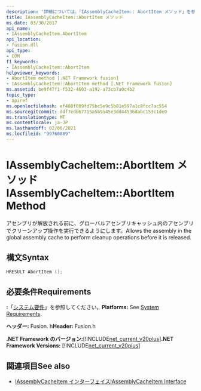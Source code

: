 ```yaml
---
description: '詳細については、「IAssemblyCacheItem:: AbortItem メソッド」を参照してください。'
title: IAssemblyCacheItem::AbortItem メソッド
ms.date: 03/30/2017
api_name:
- IAssemblyCacheItem.AbortItem
api_location:
- fusion.dll
api_type:
- COM
f1_keywords:
- IAssemblyCacheItem::AbortItem
helpviewer_keywords:
- AbortItem method [.NET Framework fusion]
- IAssemblyCacheItem::AbortItem method [.NET Framework fusion]
ms.assetid: be9f47f1-f532-4603-a192-a73cb7a0c4b2
topic_type:
- apiref
ms.openlocfilehash: ef488f089fd75bc5e9c5b81e597a1c8fcc7ac554
ms.sourcegitcommit: ddf7edb67715a5b9a45e3dd44536dabc153c1de0
ms.translationtype: MT
ms.contentlocale: ja-JP
ms.lasthandoff: 02/06/2021
ms.locfileid: "99760889"
---
```

# <a name="iassemblycacheitemabortitem-method"></a><span data-ttu-id="d0e52-103">IAssemblyCacheItem::AbortItem メソッド</span><span class="sxs-lookup"><span data-stu-id="d0e52-103">IAssemblyCacheItem::AbortItem Method</span></span>

<span data-ttu-id="d0e52-104">アセンブリが解放される前に、グローバルアセンブリキャッシュ内のアセンブリでクリーンアップ操作を実行できるようにします。</span><span class="sxs-lookup"><span data-stu-id="d0e52-104">Allows the assembly in the global assembly cache to perform cleanup operations before it is released.</span></span>  
  
## <a name="syntax"></a><span data-ttu-id="d0e52-105">構文</span><span class="sxs-lookup"><span data-stu-id="d0e52-105">Syntax</span></span>  
  
```cpp  
HRESULT AbortItem ();  
```  
  
## <a name="requirements"></a><span data-ttu-id="d0e52-106">必要条件</span><span class="sxs-lookup"><span data-stu-id="d0e52-106">Requirements</span></span>  

 <span data-ttu-id="d0e52-107">**:**「[システム要件](../../get-started/system-requirements.md)」を参照してください。</span><span class="sxs-lookup"><span data-stu-id="d0e52-107">**Platforms:** See [System Requirements](../../get-started/system-requirements.md).</span></span>  
  
 <span data-ttu-id="d0e52-108">**ヘッダー:** Fusion. h</span><span class="sxs-lookup"><span data-stu-id="d0e52-108">**Header:** Fusion.h</span></span>  
  
 <span data-ttu-id="d0e52-109">**.NET Framework のバージョン:**[!INCLUDE[net_current_v20plus](../../../../includes/net-current-v20plus-md.md)]</span><span class="sxs-lookup"><span data-stu-id="d0e52-109">**.NET Framework Versions:** [!INCLUDE[net_current_v20plus](../../../../includes/net-current-v20plus-md.md)]</span></span>  
  
## <a name="see-also"></a><span data-ttu-id="d0e52-110">関連項目</span><span class="sxs-lookup"><span data-stu-id="d0e52-110">See also</span></span>

- [<span data-ttu-id="d0e52-111">IAssemblyCacheItem インターフェイス</span><span class="sxs-lookup"><span data-stu-id="d0e52-111">IAssemblyCacheItem Interface</span></span>](iassemblycacheitem-interface.md)
